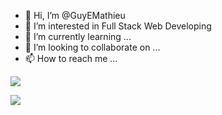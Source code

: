 - 👋 Hi, I’m @GuyEMathieu
- 👀 I’m interested in Full Stack Web Developing
- 🌱 I’m currently learning ...
- 💞️ I’m looking to collaborate on ...
- 📫 How to reach me ...

<!---
GuyEMathieu/GuyEMathieu is a ✨ special ✨ repository because its `README.md` (this file) appears on your GitHub profile.
You can click the Preview link to take a look at your changes.
--->
<p><img align="center" src="http://github-readme-stats.vercel.app/api/top-langs?username=guyemathieu&show_icons=true&locale=en&layount=compact&theme=gotham" /> </p>

<p><img align="center" src="http://github-readme-stats.vercel.app/api?username=guyemathieu&show_icons=true&theme=gotham" /> </p>
